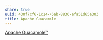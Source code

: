 ```yaml
---
share: true
uuid: 430f7cf6-1c14-45ab-8836-efa51d65a303
title: Apache Guacamole
---
```

[Apache Guacamole™](https://guacamole.apache.org/)